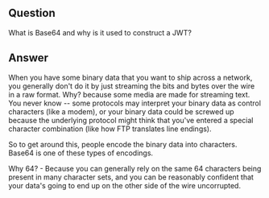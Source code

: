 ## Question

What is Base64 and why is it used to construct a JWT?

## Answer

When you have some binary data that you want to ship across a network, you generally don't do it by just streaming the bits and bytes over the wire in a raw format. Why? because some media are made for streaming text. You never know -- some protocols may interpret your binary data as control characters (like a modem), or your binary data could be screwed up because the underlying protocol might think that you've entered a special character combination (like how FTP translates line endings).

So to get around this, people encode the binary data into characters. Base64 is one of these types of encodings.

Why 64? - Because you can generally rely on the same 64 characters being present in many character sets, and you can be reasonably confident that your data's going to end up on the other side of the wire uncorrupted.

